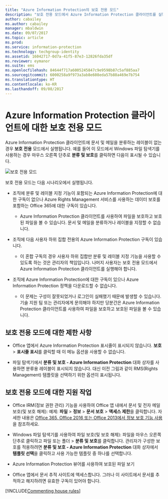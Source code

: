 ```yaml
---
title: "Azure Information Protection의 보호 전용 모드"
description: "보호 전용 모드에서 Azure Information Protection 클라이언트를 실행하는 사용자를 위한 정보입니다."
author: cabailey
ms.author: cabailey
manager: mbaldwin
ms.date: 09/07/2017
ms.topic: article
ms.prod: 
ms.service: information-protection
ms.technology: techgroup-identity
ms.assetid: 16042717-0d7a-41f5-87e3-12826fda35df
ms.reviewer: eymanor
ms.suite: ems
ms.openlocfilehash: 84644f717a6005245847c9e9598b87c5af885aa7
ms.sourcegitcommit: 6000258a9f973a3ab8e608eda57b88a469e7b754
ms.translationtype: HT
ms.contentlocale: ko-KR
ms.lasthandoff: 09/08/2017
---
```

# <a name="protection-only-mode-for-the-azure-information-protection-client"></a>Azure Information Protection 클라이언트에 대한 보호 전용 모드

Azure Information Protection 클라이언트에 문서 및 메일을 분류하는 레이블이 없는 경우 **보호 전용** 모드에서 실행됩니다. 예를 들어 이 모드에서 Windows 파일 탐색기를 사용하는 경우 마우스 오른쪽 단추로 **분류 및 보호**를 클릭하면 다음이 표시될 수 있습니다.

![보호 전용 모드](../media/protection-only-mode.png)

보호 전용 모드는 다음 시나리오에서 실행됩니다.

- 조직에 분류 및 레이블 지정 기능이 포함되는 Azure Information Protection에 대한 구독이 없으나 Azure Rights Management 서비스를 사용하는 데이터 보호를 포함하는 Office 365에 대한 구독이 있습니다. 
    
    - Azure Information Protection 클라이언트를 사용하여 파일을 보호하고 보호된 파일을 볼 수 있습니다. 문서 및 메일을 분류하거나 레이블을 지정할 수 없습니다.

- 조직에 다음 사용자 하위 집합 전용의 Azure Information Protection 구독이 있습니다.
    
    - 이 혼합 구독의 경우 사용자 하위 집합만 분류 및 레이블 지정 기능을 사용할 수 있도록 하는 것은 관리자의 책임입니다. 나머지 사용자는 보호 전용 모드에서 Azure Information Protection 클라이언트를 실행해야 합니다. 

- 조직에 Azure Information Protection에 대한 구독이 있으나 Azure Information Protection 정책을 다운로드할 수 없습니다. 
    
    - 이 문제는 구성이 잘못되었거나 로그인이 실패했기 때문에 발생할 수 있습니다. 기술 지원 팀 또는 관리자에게 문의해야 하지만 당분간은 Azure Information Protection 클라이언트를 사용하여 파일을 보호하고 보호된 파일을 볼 수 있습니다.

## <a name="limitations-for-protection-only-mode"></a>보호 전용 모드에 대한 제한 사항

- Office 앱에서 Azure Information Protection 표시줄이 표시되지 않습니다. **보호** > **표시줄 표시**를 클릭할 때 이 메뉴 옵션을 사용할 수 없습니다.

- 파일 탐색기에서 **분류 및 보호 - Azure Information Protection** 대화 상자를 사용하면 분류용 레이블이 표시되지 않습니다. 대신 이전 그림과 같이 RMS(Rights Management) 템플릿을 선택하기 위한 옵션이 표시됩니다. 

## <a name="supported-tasks-for-protection-only-mode"></a>보호 전용 모드에 대한 지원 작업

- Office IRM(정보 권한 관리) 기능을 사용하여 Office 앱 내에서 문서 및 전자 메일 보호(및 보호 해제): 예제: **파일** > **정보** > **문서 보호** > **액세스 제한**을 클릭합니다. 자세한 내용은 [Office 365, Office 2016 또는 Office 2013에서 정보 보호 기능 사용](../deploy-use/help-users.md)을 참조하세요.

- Windows 파일 탐색기를 사용하여 파일 보호(및 보호 해제): 파일을 마우스 오른쪽 단추로 클릭하고 파일 또는 폴더 > **분류 및 보호**를 클릭합니다. 관리자가 구성한 보호를 적용하려면 **분류 및 보호 - Azure Information Protection** 대화 상자에서 **템플릿 선택**을 클릭하고 사용 가능한 템플릿 중 하나를 선택합니다.

- Azure Information Protection 뷰어를 사용하여 보호된 파일 보기

- Office 앱에서 문서 추적 사이트에 액세스합니다. 그러나 이 사이트에서 문서를 추적하고 해지하려면 유효한 구독이 있어야 합니다.

[!INCLUDE[Commenting house rules](../includes/houserules.md)]  
